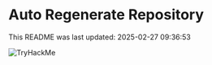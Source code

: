 # Auto Regenerate Repository

This README was last updated: 2025-02-27 09:36:53

 ![TryHackMe](https://tryhackme.com/badge/533634)